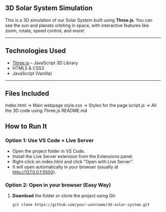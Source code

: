 ## 3D Solar System Simulation

This is a 3D simulation of our Solar System built using **Three.js**. You can see the sun and planets orbiting in space, with interactive features like zoom, rotate, speed control, and more!

---

## Technologies Used

- [Three.js](https://threejs.org/) – JavaScript 3D Library
- HTML5 & CSS3
- JavaScript (Vanilla)

---

## Files Included

index.html → Main webpage
style.css → Styles for the page
script.js → All the 3D code using Three.js
README.md 

## How to Run It

### Option 1: Use VS Code + Live Server 

- Open the project folder in VS Code.
- Install the Live Server extension from the Extensions panel.
- Right-click on index.html and click "Open with Live Server".
- It will open automatically in your browser (usually at http://127.0.0.1:5500).

### Option 2: Open in your browser (Easy Way)

1. **Download** the folder or clone the project using Git:
   ```bash
   git clone https://github.com/your-username/3d-solar-system.git